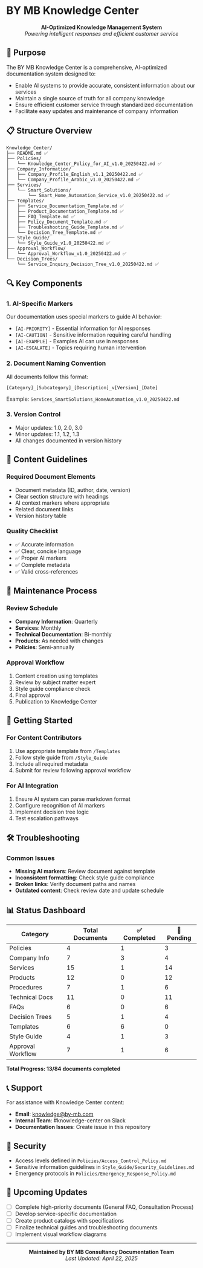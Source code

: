 # BY MB Knowledge Center 

<p align="center">
  <strong>AI-Optimized Knowledge Management System</strong><br>
  <em>Powering intelligent responses and efficient customer service</em>
</p>

## 🎯 Purpose

The BY MB Knowledge Center is a comprehensive, AI-optimized documentation system designed to:
- Enable AI systems to provide accurate, consistent information about our services
- Maintain a single source of truth for all company knowledge
- Ensure efficient customer service through standardized documentation
- Facilitate easy updates and maintenance of company information

## 📋 Structure Overview

```
Knowledge_Center/
├── README.md ✅
├── Policies/
│   └── Knowledge_Center_Policy_for_AI_v1.0_20250422.md ✅
├── Company_Information/
│   ├── Company_Profile_English_v1.1_20250422.md ✅
│   └── Company_Profile_Arabic_v1.0_20250422.md ✅
├── Services/
│   └── Smart_Solutions/
│       └── Smart_Home_Automation_Service_v1.0_20250422.md ✅
├── Templates/
│   ├── Service_Documentation_Template.md ✅
│   ├── Product_Documentation_Template.md ✅
│   ├── FAQ_Template.md ✅
│   ├── Policy_Document_Template.md ✅
│   ├── Troubleshooting_Guide_Template.md ✅
│   └── Decision_Tree_Template.md ✅
├── Style_Guide/
│   └── Style_Guide_v1.0_20250422.md ✅
├── Approval_Workflow/
│   └── Approval_Workflow_v1.0_20250422.md ✅
└── Decision_Trees/
    └── Service_Inquiry_Decision_Tree_v1.0_20250422.md ✅

```

## 🔍 Key Components

### 1. AI-Specific Markers

Our documentation uses special markers to guide AI behavior:

- `[AI-PRIORITY]` - Essential information for AI responses
- `[AI-CAUTION]` - Sensitive information requiring careful handling
- `[AI-EXAMPLE]` - Examples AI can use in responses
- `[AI-ESCALATE]` - Topics requiring human intervention

### 2. Document Naming Convention

All documents follow this format:
```
[Category]_[Subcategory]_[Description]_v[Version]_[Date]
```
Example: `Services_SmartSolutions_HomeAutomation_v1.0_20250422.md`

### 3. Version Control

- Major updates: 1.0, 2.0, 3.0
- Minor updates: 1.1, 1.2, 1.3
- All changes documented in version history

## 📝 Content Guidelines

### Required Document Elements
- Document metadata (ID, author, date, version)
- Clear section structure with headings
- AI context markers where appropriate
- Related document links
- Version history table

### Quality Checklist
- ✅ Accurate information
- ✅ Clear, concise language
- ✅ Proper AI markers
- ✅ Complete metadata
- ✅ Valid cross-references

## 🔄 Maintenance Process

### Review Schedule
- **Company Information**: Quarterly
- **Services**: Monthly
- **Technical Documentation**: Bi-monthly
- **Products**: As needed with changes
- **Policies**: Semi-annually

### Approval Workflow
1. Content creation using templates
2. Review by subject matter expert
3. Style guide compliance check
4. Final approval
5. Publication to Knowledge Center

## 🚀 Getting Started

### For Content Contributors
1. Use appropriate template from `/Templates`
2. Follow style guide from `/Style_Guide`
3. Include all required metadata
4. Submit for review following approval workflow

### For AI Integration
1. Ensure AI system can parse markdown format
2. Configure recognition of AI markers
3. Implement decision tree logic
4. Test escalation pathways

## 🛠 Troubleshooting

### Common Issues
- **Missing AI markers**: Review document against template
- **Inconsistent formatting**: Check style guide compliance
- **Broken links**: Verify document paths and names
- **Outdated content**: Check review date and update schedule

## 📊 Status Dashboard

| Category | Total Documents | ✅ Completed | 🔲 Pending |
|----------|----------------|-------------|------------|
| Policies | 4 | 1 | 3 |
| Company Info | 7 | 3 | 4 |
| Services | 15 | 1 | 14 |
| Products | 12 | 0 | 12 |
| Procedures | 7 | 1 | 6 |
| Technical Docs | 11 | 0 | 11 |
| FAQs | 6 | 0 | 6 |
| Decision Trees | 5 | 1 | 4 |
| Templates | 6 | 6 | 0 |
| Style Guide | 4 | 1 | 3 |
| Approval Workflow | 7 | 1 | 6 |

**Total Progress: 13/84 documents completed**

## 📞 Support

For assistance with Knowledge Center content:
- **Email**: knowledge@by-mb.com
- **Internal Team**: #knowledge-center on Slack
- **Documentation Issues**: Create issue in this repository

## 🔐 Security

- Access levels defined in `Policies/Access_Control_Policy.md`
- Sensitive information guidelines in `Style_Guide/Security_Guidelines.md`
- Emergency protocols in `Policies/Emergency_Response_Policy.md`

## 📅 Upcoming Updates

- [ ] Complete high-priority documents (General FAQ, Consultation Process)
- [ ] Develop service-specific documentation
- [ ] Create product catalogs with specifications
- [ ] Finalize technical guides and troubleshooting documents
- [ ] Implement visual workflow diagrams

---

<p align="center">
  <strong>Maintained by BY MB Consultancy Documentation Team</strong><br>
  <em>Last Updated: April 22, 2025</em>
</p>
